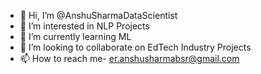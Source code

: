 - 👋 Hi, I’m @AnshuSharmaDataScientist
- 👀 I’m interested in NLP Projects
- 🌱 I’m currently learning ML
- 💞️ I’m looking to collaborate on EdTech Industry Projects
- 📫 How to reach me- er.anshusharmabsr@gmail.com


<!---
AnshuSharmaDataScientist/AnshuSharmaDataScientist is a ✨ special ✨ repository because its `README.md` (this file) appears on your GitHub profile.
You can click the Preview link to take a look at your changes.
--->
